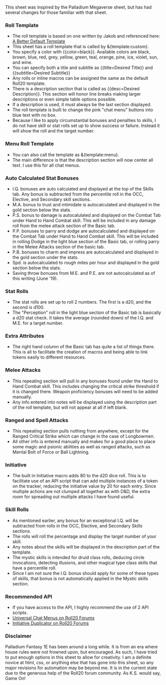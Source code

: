 This sheet was inspired by the Palladium Megaverse sheet, but has had several changes for those familiar with that sheet.

### Roll Template
- The roll template is based on one written by Jakob and referenced here:  [A Better Default Template](https://app.roll20.net/forum/permalink/6792597/)
- This sheet has a roll template that is called by &{template:custom}.
- You specify a color with {{color=black}}.  Available colors are black, brown, blue, red, grey, yellow, green, teal, orange, pine, ice, violet, sun, and wine.
- You can specify both a title and subtitle as {{title=Desired Title}} and {{subtitle=Desired Subtitle}}
- Any rolls or inline macros can be assigned the same as the default Roll20 template.
- There is a description section that is called as {{desc=Desired Description}}.  This section will honor line breaks making larger descriptions or even simple table options possible.
- If a description is used, it must always be the last section displayed.
- The roll template is built to change the pink "chat menu" buttons into blue text with no box.
- Because I like to apply circumstantial bonuses and penalties to skills, I do not have skill or stat rolls set up to show success or failure.  Instead it will show the roll and the target number.

### Menu Roll Template
- You can also call the template as &{template:menu}.
- The main difference is that the description section will now center all text.  I use this for all chat menus.

### Auto Calculated Stat Bonuses
- I.Q. bonuses are auto calculated and displayed at the top of the Skills tab.  Any bonus is subtracted from the percentile roll in the OCC, Elective, and Secondary skill sections.
- M.A. bonus to trust and intimidate is autocalculated and displayed in the gold section below the stats.
- P.S. bonus to damage is autocalulated and displayed on the Combat Tab under Hand to Hand Combat skill.  This will be included in any damage roll from the melee attack section of the Basic tab.
- P.P. bonuses to parry and dodge are autocalculated and displayed on the Combat Tab under Hand to Hand Combat skill.  This will be included in rolling Dodge in the light blue section of the Basic tab, or rolling parry in the Melee Attacks section of the basic tab.
- P.B. bonuses to charm and impress are autocalculated and displayed in the gold section under the stats.
- Spd. is autocalculated to rough miles per hour and displayed in the gold section below the stats.
- Saving throw bonuses from M.E. and P.E. are not autocalculated as of this writing (June '19).

### Stat Rolls
- The stat rolls are set up to roll 2 numbers.  The first is a d20, and the second is d100.
- The "Perception" roll in the light blue section of the Basic tab is basically a d20 stat check.  It takes the average (rounded down) of the I.Q. and M.E. for a target number.

### Extra Attributes
- The right hand column of the Basic tab has quite a list of things there.  This is all to facilitate the creation of macros and being able to link tokens easily to different resources.

### Melee Attacks
- This repeating section will pull in any bonuses found under the Hand to Hand Combat skill.  This includes changing the critical strike threshold if it is changed there.  Weapon proficiency bonuses will need to be added manually.
- Any info entered into notes will be displayed using the description part of the roll template, but will not appear at all if left blank.

### Ranged and Spell Attacks
- This repeating section pulls nothing from anywhere, except for the Ranged Critical Strike which can change in the case of Longbowmen.
- All other info is entered manually and makes for a good place to place some magic and psionic abilities as well as ranged attacks, such as Mental Bolt of Force or Ball Lightning.

### Initiative
- The built in Initiative macro adds 80 to the d20 dice roll.  This is to facilitate use of an API script that can add multiple instances of a token on the tracker, reducing the initiative value by 20 for each entry.  Since multiple actions are not clumped all together as with D&D, the extra room for spreading out multiple attacks I have found useful.

### Skill Rolls
- As mentioned earlier, any bonus for an exceptional I.Q. will be subtracted from rolls in the OCC, Elective, and Secondary Skills sections.
- The rolls will roll the percentage and display the target number of your skill.
- Any notes about the skills will be displayed in the description part of the template.
- The mystic skills is intended for druid class rolls, deducing circle invocations, detecting illusions, and other magical type class skills that have a percentile roll.
- Since I am not sure the I.Q. bonus should apply for some of these types of skills, that bonus is not automatically applied in the Mystic skills section.

### Recommended API
- If you have access to the API, I highly recommend the use of 2 API scripts.
- [Universal Chat Menus on Roll20 Forums](https://app.roll20.net/forum/permalink/7474530/)  
- [Initiative Duplicator on Roll20 Forums](https://app.roll20.net/forum/permalink/6817748/)

### Disclaimer
Palladium Fantasy 1E has been around a long while.  It is from an era where house rules were not frowned upon, but encouraged.  As such, I have tried to put enough options in this sheet to allow for creativity.  I am a definite novice at html, css, or anything else that has gone into this sheet, so any major revisions for automation may be beyond me.  It is in the current state due to the generous help of the Roll20 forum community.  As K.S. would say, Game On!